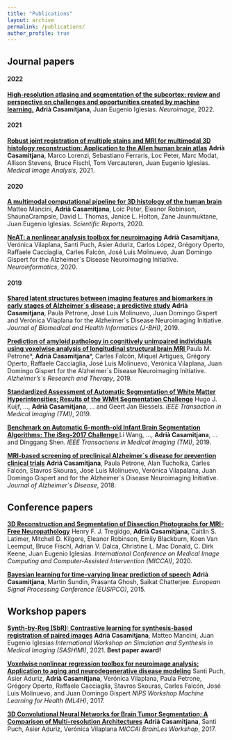 ```yaml
---
title: "Publications"
layout: archive
permalink: /publications/
author_profile: true
---
```




## Journal papers
#### 2022
<b>[High-resolution atlasing and segmentation of the subcortex: review and perspective on challenges and opportunities created by machine learning.](https://acasamitjana.github.io/publications/2022-Neuroimage-HighResolution)</b> <b>Adrià Casamitjana</b>, Juan Eugenio Iglesias.
<i>Neuroimage</i>, 2022.

#### 2021
<b>[Robust joint registration of multiple stains and MRI for multimodal 3D histology reconstruction: Application to the Allen human brain atlas](https://acasamitjana.github.io/publications/2021-MedIA-Robust)</b> <b>Adrià Casamitjana</b>, Marco Lorenzi, Sebastiano Ferraris, Loc Peter, Marc Modat, Allison Stevens, Bruce Fischl, Tom Vercauteren, Juan Eugenio Iglesias.
<i>Medical Image Analysis</i>, 2021.

#### 2020
<b>[A multimodal computational pipeline for 3D histology of the human brain](https://acasamitjana.github.io/publications/2020-SciRep-AMultimodal)</b>
Matteo Mancini, <b>Adrià Casamitjana</b>, Loic Peter, Eleanor Robinson, ShaunaCrampsie, David L. Thomas, Janice L. Holton, Zane Jaunmuktane, Juan Eugenio Iglesias.
<i>Scientific Reports</i>, 2020.

<b>[NeAT: a nonlinear analysis toolbox for neuroimaging](https://acasamitjana.github.io/publications/2020-Neuroinformatics-NeAT)</b>
<b>Adrià Casamitjana</b>, Verónica Vilaplana, Santi Puch, Asier Aduriz, Carlos López, Grégory Operto, Raffaele Cacciaglia, Carles Falcón, José Luis Molinuevo, Juan Domingo Gispert for the Alzheimer\`s Disease Neuroimaging Initiative.
<i>Neuroinformatics</i>, 2020.

#### 2019
<b>[Shared latent structures between imaging features and biomarkers in early stages of Alzheimer\`s disease; a predictive study](https://acasamitjana.github.io/publications/2019-JBHI-Shared)</b>
<b>Adrià Casamitjana</b>, Paula Petrone, José Luis Molinuevo, Juan Domingo Gispert and Verónica Vilaplana for the Alzheimer\`s Disease Neuroimaging Initiative.
<i>Journal of Biomedical and Health Informatics (J-BHI)</i>, 2019.


<b>[Prediction of amyloid pathology in cognitively unimpaired individuals using voxelwise analysis of longitudinal structural brain MRI ](https://acasamitjana.github.io/publications/2019-ART-Prediction)</b>
Paula M. Petrone\*, <b>Adrià Casamitjana</b>\*, Carles Falcón, Miquel Artigues, Grégory Operto, Raffaele Cacciaglia, José Luis Molinuevo, Verónica Vilaplana, Juan Domingo Gispert for the Alzheimer\`s Disease Neuroimaging Initiative.
<i>Alzheimer’s\`s Research and Therapy</i>, 2019.


<b>[Standardized Assessment of Automatic Segmentation of White Matter Hyperintensities; Results of the WMH Segmentation Challenge](https://acasamitjana.github.io/publications/2019-TMIa-Standardized)</b>
Hugo J. Kuijf, ..., <b>Adrià Casamitjana</b>, ... and Geert Jan Biessels.
<i>IEEE Transaction in Medical Imaging (TMI)</i>, 2019.


<b>[Benchmark on Automatic 6-month-old Infant Brain Segmentation Algorithms; The iSeg-2017 Challenge ](https://acasamitjana.github.io/publications/2019-TMIb-Benchmark)</b>
Li Wang, ..., <b>Adrià Casamitjana</b>, ... and Dinggang Shen.
<i>IEEE Transactions in Medical Imaging (TMI)</i>, 2019.


<b>[MRI-based screening of preclinical Alzheimer\`s disease for prevention clinical trials](https://acasamitjana.github.io/publications/2018-JAD-MRI-based)</b>
<b>Adrià Casamitjana</b>, Paula Petrone, Alan Tucholka, Carles Falcón, Stavros Skouras, José Luis Molinuevo, Verónica Vilapalana, Juan Domingo Gispert and for the Alzheimer\`s Disease Neuroimaging Initiative.
<i>Journal of Alzheimer\`s Disease</i>, 2018.




## Conference papers
<b>[3D Reconstruction and Segmentation of Dissection Photographs for MRI-Free Neuropathology](https://acasamitjana.github.io/publications/2020-MICCAI-3DReconstruction)</b>
Henry F. J. Tregidgo, <b>Adrià Casamitjana</b>, Caitlin S. Latimer, Mitchell D. Kilgore, Eleanor Robinson, Emily Blackburn, Koen Van Leemput, Bruce Fischl, Adrian V. Dalca, Christine L. Mac Donald, C. Dirk Keene, Juan Eugenio Iglesias.
<i>International Conference on Medical Image Computing and Computer-Assisted Intervention (MICCAI)</i>, 2020.

<b>[Bayesian learning for time-varying linear prediction of speech](https://acasamitjana.github.io/publications/2015-EUSIPCO-Bayesian)</b>
<b>Adrià Casamitjana</b>, Martin Sundin, Prasanta Ghosh, Saikat Chatterjee.
<i>European Signal Processing Conference (EUSIPCO)</i>, 2015.




## Workshop papers
<b>[Synth-by-Reg (SbR): Contrastive learning for synthesis-based registration of paired images](https://acasamitjana.github.io/publications/2021-SASHIMI-SbR)</b>
<b>Adrià Casamitjana</b>, Matteo Mancini, Juan Eugenio Iglesias
<i>International Workshop on Simulation and Synthesis in Medical Imaging (SASHIMI)</i>, 2021.
<b> Best paper award! </b>

<b>[Voxelwise nonlinear regression toolbox for neuroimage analysis; Application to aging and neurodegenerative disease modeling](https://acasamitjana.github.io/publications/2017-NIPS-Voxelwise)</b>
Santi Puch, Asier Aduriz, <b>Adrià Casamitjana</b>, Verónica Vilaplana, Paula Petrone, Grégory Operto, Raffaele Cacciaglia, Stavros Skouras, Carles Falcón, José Luis Molinuevo, and Juan Domingo Gispert
<i>NIPS Workshop Machine Learning for Health (ML4H)</i>, 2017.


<b>[3D Convolutional Neural Networks for Brain Tumor Segmentation; A Comparison of Multi-resolution Architectures](https://acasamitjana.github.io/publications/2016-MICCAI-3DCNN)</b>
<b>Adrià Casamitjana</b>, Santi Puch, Asier Aduriz, Verónica Vilaplana
<i>MICCAI BrainLes Workshop</i>, 2017.


